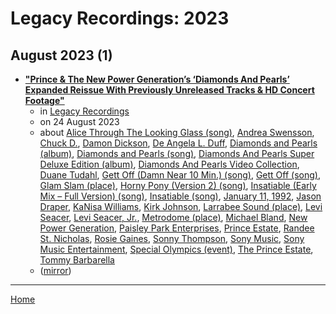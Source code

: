 # Legacy Recordings: 2023

## August 2023 (1)

 - [**"Prince & The New Power Generation’s ‘Diamonds And Pearls’ Expanded Reissue With Previously Unreleased Tracks & HD Concert Footage"**](https://www.legacyrecordings.com/2023/08/24/prince-the-new-power-generations-diamonds-and-pearls-expanded-reissue-with-previously-unreleased-tracks-hd-concert-footage/)
    - in [Legacy Recordings](../../../publications/k-o/legacy-recordings/index.md)
    - on 24 August 2023
    - about [Alice Through The Looking Glass (song)](../../../topics/song/alice-through-the-looking-glass/index.md), [Andrea Swensson](../../../topics/andrea-swensson/index.md), [Chuck D.](../../../topics/chuck-d/index.md), [Damon Dickson](../../../topics/damon-dickson/index.md), [De Angela L. Duff](../../../topics/de-angela-l-duff/index.md), [Diamonds and Pearls (album)](../../../topics/album/diamonds-and-pearls/index.md), [Diamonds and Pearls (song)](../../../topics/song/diamonds-and-pearls/index.md), [Diamonds And Pearls Super Deluxe Edition (album)](../../../topics/album/diamonds-and-pearls-super-deluxe-edition/index.md), [Diamonds And Pearls Video Collection](../../../topics/diamonds-and-pearls-video-collection/index.md), [Duane Tudahl](../../../topics/duane-tudahl/index.md), [Gett Off (Damn Near 10 Min.) (song)](../../../topics/song/gett-off-damn-near-10-min/index.md), [Gett Off (song)](../../../topics/song/gett-off/index.md), [Glam Slam (place)](../../../topics/place/glam-slam/index.md), [Horny Pony (Version 2) (song)](../../../topics/song/horny-pony-version-2/index.md), [Insatiable (Early Mix – Full Version) (song)](../../../topics/song/insatiable-early-mix-full-version/index.md), [Insatiable (song)](../../../topics/song/insatiable/index.md), [January 11, 1992](../../../topics/january-11-1992/index.md), [Jason Draper](../../../topics/jason-draper/index.md), [KaNisa Williams](../../../topics/kanisa-williams/index.md), [Kirk Johnson](../../../topics/kirk-johnson/index.md), [Larrabee Sound (place)](../../../topics/place/larrabee-sound/index.md), [Levi Seacer](../../../topics/levi-seacer/index.md), [Levi Seacer, Jr.](../../../topics/levi-seacer-jr/index.md), [Metrodome (place)](../../../topics/place/metrodome/index.md), [Michael Bland](../../../topics/michael-bland/index.md), [New Power Generation](../../../topics/new-power-generation/index.md), [Paisley Park Enterprises](../../../topics/paisley-park-enterprises/index.md), [Prince Estate](../../../topics/prince-estate/index.md), [Randee St. Nicholas](../../../topics/randee-st-nicholas/index.md), [Rosie Gaines](../../../topics/rosie-gaines/index.md), [Sonny Thompson](../../../topics/sonny-thompson/index.md), [Sony Music](../../../topics/sony-music/index.md), [Sony Music Entertainment](../../../topics/sony-music-entertainment/index.md), [Special Olympics (event)](../../../topics/event/special-olympics/index.md), [The Prince Estate](../../../topics/the-prince-estate/index.md), [Tommy Barbarella](../../../topics/tommy-barbarella/index.md)
    - ([mirror](https://web.archive.org/web/*/https://www.legacyrecordings.com/2023/08/24/prince-the-new-power-generations-diamonds-and-pearls-expanded-reissue-with-previously-unreleased-tracks-hd-concert-footage/))

----

[Home](../index.md)

